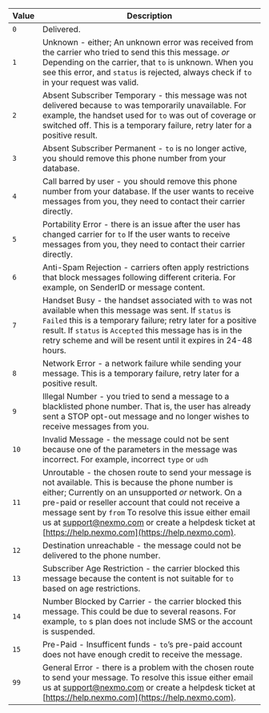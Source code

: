 Value | Description
-- | --
`0` | Delivered.
`1` | Unknown - either; An unknown error was received from the carrier who tried to send this this message. _or_ Depending on the carrier, that `to` is unknown. When you see this error, and `status` is rejected, always check if `to` in your request was valid.
`2` | Absent Subscriber Temporary - this message was not delivered because `to` was temporarily unavailable. For example, the handset used for `to` was out of coverage or switched off. This is a temporary failure, retry later for a positive result.
`3` | Absent Subscriber Permanent - `to` is no longer active, you should remove this phone number from your database.
`4` | Call barred by user - you should remove this phone number from your database. If the user wants to receive messages from you, they need to contact their carrier directly.
`5` | Portability Error - there is an issue after the user has changed carrier for `to`  If the user wants to receive messages from you, they need to contact their carrier directly.
`6` | Anti-Spam Rejection - carriers often apply restrictions that block messages following different criteria. For example, on SenderID or message content.
`7` | Handset Busy - the handset associated with `to` was not available when this message was sent. If `status` is `Failed`  this is a temporary failure; retry later for a positive result. If `status` is `Accepted`  this message has is in the retry scheme and will be resent until it expires in 24-48 hours.
`8` | Network Error - a network failure while sending your message. This is a temporary failure, retry later for a positive result.
`9` | Illegal Number - you tried to send a message to a blacklisted phone number. That is, the user has already sent a STOP opt-out message and no longer wishes to receive messages from you.
`10` | Invalid Message - the message could not be sent because one of the parameters in the message was incorrect. For example, incorrect `type` or `udh`
`11` | Unroutable - the chosen route to send your message is not available. This is because the phone number is either; Currently on an unsupported _or_  network. On a pre-paid or reseller account that could not receive a message sent by `from` To resolve this issue either email us at [support@nexmo.com](mailto:support@nexmo.com) or create a helpdesk ticket at [https://help.nexmo.com](https://help.nexmo.com).
`12` | Destination unreachable - the message could not be delivered to the phone number.
`13` | Subscriber Age Restriction - the carrier blocked this message because the content is not suitable for `to` based on age restrictions.
`14` | Number Blocked by Carrier - the carrier blocked this message. This could be due to several reasons. For example, `to` s plan does not include SMS or the account is suspended.
`15` | Pre-Paid - Insufficent funds - `to`’s pre-paid account does not have enough credit to receive the message.
`99` | General Error - there is a problem with the chosen route to send your message. To resolve this issue either email us at [support@nexmo.com](mailto:support@nexmo.com) or create a helpdesk ticket at [https://help.nexmo.com](https://help.nexmo.com).
